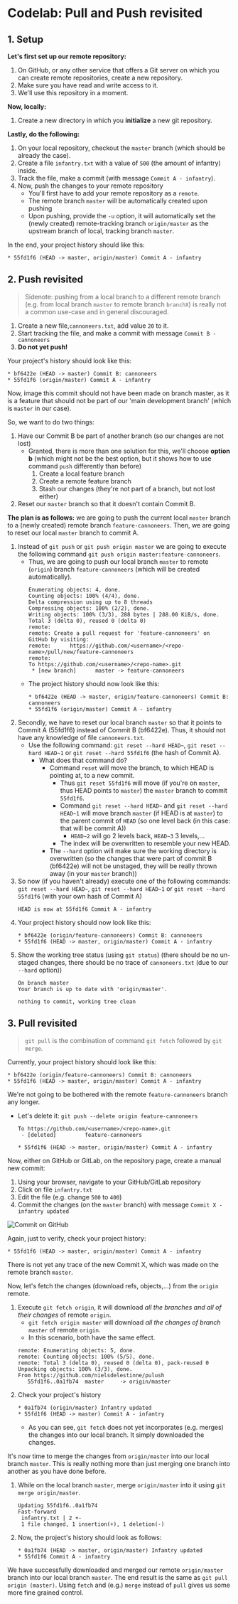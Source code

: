 # Codelab: Pull and Push revisited

## 1. Setup

**Let's first set up our remote repository:**

1. On GitHub, or any other service that offers a Git server on which you can create remote repositories, create a new repository.
2. Make sure you have read and write access to it.
3. We'll use this repository in a moment.

**Now, locally:**
1. Create a new directory in which you **initialize** a new git repository.

**Lastly, do the following:**
1. On your local repository, checkout the `master` branch (which should be already the case).
2. Create a file `infantry.txt` with a value of `500` (the amount of infantry) inside.
3. Track the file, make a commit (with message `Commit A - infantry`).
4. Now, push the changes to your remote repository
    - You'll first have to add your remote repository as a `remote`.
    - The remote branch `master` will be automatically created upon pushing
    - Upon pushing, provide the `-u` option, it will automatically set the (newly created) remote-tracking branch `origin/master` as the upstream branch of local, tracking branch `master`.
    
In the end, your project history should like this:
```
* 55fd1f6 (HEAD -> master, origin/master) Commit A - infantry
```

## 2. Push revisited

> Sidenote: pushing from a local branch to a different remote branch (e.g. from local branch `master` to remote branch `branchX`) is really not a common use-case and in general discouraged. 

1. Create a new file,`cannoneers.txt`, add value `20` to it.
2. Start tracking the file, and make a commit with message `Commit B - cannoneers`
3. **Do not yet push!**

Your project's history should look like this:
```
* bf6422e (HEAD -> master) Commit B: cannoneers
* 55fd1f6 (origin/master) Commit A - infantry
```

Now, image this commit should not have been made on branch master, as it is a feature that should not be part of our 'main development branch' (which is `master` in our case).

So, we want to do two things:
1. Have our Commit B be part of another branch (so our changes are not lost)
    - Granted, there is more than one solution for this, we'll choose **option b** (which might not be the best option, but it shows how to use command `push` differently than before)
        1. Create a local feature branch
        2. Create a remote feature branch
        3. Stash our changes (they're not part of a branch, but not lost either)
2. Reset our `master` branch so that it doesn't contain Commit B.

**The plan is as follows:** we are going to push the current local `master` branch to a (newly created) remote branch `feature-cannoneers`. Then, we are going to reset our local `master` branch to commit A.

1. Instead of `git push` or `git push origin master` we are going to execute the following command `git push origin master:feature-cannoneers`. 
    - Thus, we are going to push our local branch `master` to remote (`origin`) branch `feature-cannoneers` (which will be created automatically). 
        ```
        Enumerating objects: 4, done.
        Counting objects: 100% (4/4), done.
        Delta compression using up to 8 threads
        Compressing objects: 100% (2/2), done.
        Writing objects: 100% (3/3), 288 bytes | 288.00 KiB/s, done.
        Total 3 (delta 0), reused 0 (delta 0)
        remote:
        remote: Create a pull request for 'feature-cannoneers' on GitHub by visiting:
        remote:      https://github.com/<username>/<repo-name>/pull/new/feature-cannoneers
        remote:
        To https://github.com/<username>/<repo-name>.git
         * [new branch]      master -> feature-cannoneers
        ```
    - The project history should now look like this:
        ```
        * bf6422e (HEAD -> master, origin/feature-cannoneers) Commit B: cannoneers
        * 55fd1f6 (origin/master) Commit A - infantry
        ```
2. Secondly, we have to reset our local branch `master` so that it points to Commit A (55fd1f6) instead of Commit B (bf6422e). Thus, it should not have any knowledge of file `cannoneers.txt`.
    - Use the following command: `git reset --hard HEAD~`, `git reset --hard HEAD~1` or `git reset --hard 55fd1f6` (the hash of Commit A).
        - What does that command do?
            - Command `reset` will move the branch, to which HEAD is pointing at, to a new commit.
                - Thus `git reset 55fd1f6` will move (if you're on `master`, thus HEAD points to `master`) the `master` branch to commit `55fd1f6`.
                - Command `git reset --hard HEAD~` and `git reset --hard HEAD~1` will move branch `master` (if HEAD is at `master`) to the parent commit of `HEAD` (so one level back (in this case: that will be commit A))
                    - `HEAD~2` will go 2 levels back, `HEAD~3` 3 levels,...
                - The index will be overwritten to resemble your new HEAD.
            - The `--hard` option will make sure the working directory is overwritten (so the changes that were part of commit B (bf6422e) will not be unstaged, they will be really thrown away (in your `master` branch))
3. So now (if you haven't already) execute one of the following commands: `git reset --hard HEAD~`, `git reset --hard HEAD~1` or `git reset --hard 55fd1f6` (with your own hash of Commit A)
    ```
    HEAD is now at 55fd1f6 Commit A - infantry
    ```
4. Your project history should now look like this:
    ```
    * bf6422e (origin/feature-cannoneers) Commit B: cannoneers
    * 55fd1f6 (HEAD -> master, origin/master) Commit A - infantry
    ```
5. Show the working tree status (using `git status`) (there should be no un-staged changes, there should be no trace of `cannoneers.txt` (due to our `--hard` option))
    ```
    On branch master
    Your branch is up to date with 'origin/master'.
    
    nothing to commit, working tree clean
    ```

## 3. Pull revisited

> `git pull` is the combination of command `git fetch` followed by `git merge`.
 
Currently, your project history should look like this:
```
* bf6422e (origin/feature-cannoneers) Commit B: cannoneers
* 55fd1f6 (HEAD -> master, origin/master) Commit A - infantry
```   

We're not going to be bothered with the remote `feature-cannoneers` branch any longer.
- Let's delete it: `git push --delete origin feature-cannoneers`
    ```
    To https://github.com/<username>/<repo-name>.git
     - [deleted]         feature-cannoneers
    ```
    ```
    * 55fd1f6 (HEAD -> master, origin/master) Commit A - infantry
    ```
Now, either on GitHub or GitLab, on the repository page, create a manual new commit:
1. Using your browser, navigate to your GitHub/GitLab repository
2. Click on file `infantry.txt`
3. Edit the file (e.g. change `500` to `400`)
4. Commit the changes (on the `master` branch) with message `Commit X - infantry updated`

![Commit on GitHub](commit-on-github.png "Commit on GitHub")

Again, just to verify, check your project history:
```
* 55fd1f6 (HEAD -> master, origin/master) Commit A - infantry
``` 
There is not yet any trace of the new Commit X, which was made on the remote branch `master`.

Now, let's fetch the changes (download refs, objects,...) from the `origin` remote.
1. Execute `git fetch origin`, it will download _all the branches and all of their changes_ of remote `origin`.
    - `git fetch origin master` will download _all the changes of branch `master`_ of remote `origin`.
    - In this scenario, both have the same effect.
    ```
    remote: Enumerating objects: 5, done.
    remote: Counting objects: 100% (5/5), done.
    remote: Total 3 (delta 0), reused 0 (delta 0), pack-reused 0
    Unpacking objects: 100% (3/3), done.
    From https://github.com/nielsdelestinne/pulush
       55fd1f6..0a1fb74  master     -> origin/master
    ```
2. Check your project's history
    ```
    * 0a1fb74 (origin/master) Infantry updated
    * 55fd1f6 (HEAD -> master) Commit A - infantry
    ```
    - As you can see, `git fetch` does not yet incorporates (e.g. merges) the changes into our local branch. It simply downloaded the changes.
    
It's now time to merge the changes from `origin/master` into our local branch `master`.
This is really nothing more than just merging one branch into another as you have done before.
1. While on the local branch `master`, merge `origin/master` into it using `git merge origin/master`.
    ```
    Updating 55fd1f6..0a1fb74
    Fast-forward
     infantry.txt | 2 +-
     1 file changed, 1 insertion(+), 1 deletion(-)
    ``` 
2. Now, the project's history should look as follows:
    ```
    * 0a1fb74 (HEAD -> master, origin/master) Infantry updated
    * 55fd1f6 Commit A - infantry
    ```
    
We have successfully downloaded and merged our remote `origin/master` branch into our local branch `master`. The end result is the same as `git pull origin (master)`. Using `fetch` and (e.g.) `merge` instead of `pull` gives us some more fine grained control. 